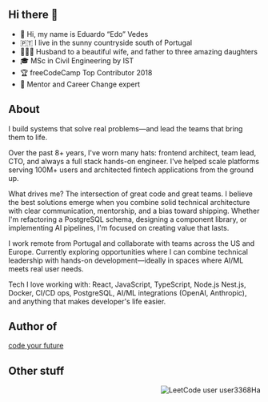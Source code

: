 ## Hi there 👋

- 👻 Hi, my name is Eduardo “Edo” Vedes
- 🇵🇹 I live in the sunny countryside south of Portugal
- 👨‍👩‍👦 Husband to a beautiful wife, and father to three amazing daughters
- 🎓 MSc in Civil Engineering by IST
- 🏆 freeCodeCamp Top Contributor 2018
- 🚸 Mentor and Career Change expert

## About

I build systems that solve real problems—and lead the teams that bring them to life.

Over the past 8+ years, I've worn many hats: frontend architect, team lead, CTO, and always a full stack hands-on engineer. I've helped scale platforms serving 100M+ users and architected fintech applications from the ground up.

What drives me? The intersection of great code and great teams. I believe the best solutions emerge when you combine solid technical architecture with clear communication, mentorship, and a bias toward shipping. Whether I'm refactoring a PostgreSQL schema, designing a component library, or implementing AI pipelines, I'm focused on creating value that lasts.

I work remote from Portugal and collaborate with teams across the US and Europe. Currently exploring opportunities where I can combine technical leadership with hands-on development—ideally in spaces where AI/ML meets real user needs.

Tech I love working with: React, JavaScript, TypeScript, Node.js Nest.js, Docker, CI/CD ops, PostgreSQL, AI/ML integrations (OpenAI, Anthropic), and anything that makes developer's life easier.

## Author of

[code your future](https://eduardovedes.gumroad.com/l/codeyourfuture)

## Other stuff

<div align="right">

![LeetCode user user3368Ha ](https://img.shields.io/badge/dynamic/json?style=for-the-badge&labelColor=black&color=%23ffa116&label=Solved&query=solvedOverTotal&url=https%3A%2F%2Fleetcode-badge.vercel.app%2Fapi%2Fusers%2Fuser3368Ha&logo=leetcode&logoColor=yellow)

</div>
